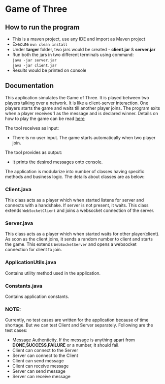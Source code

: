 # Game of Three

## How to run the program
* This is a maven project, use any IDE and import as Maven project
* Execute `mvn clean install`
* Under **targer** folder, two jars would be created - **client.jar** & **server.jar**
* Run both the jars in two different terminals using command:<br>
`java -jar server.jar` <br>`java -jar client.jar`
* Results would be printed on console



## Documentation

This application simulates the Game of Three. It is played between two players talking over a network. It is like a client-server interaction. One players starts the game and waits till another player joins. The program exits when a player receives 1 as the message and is declared winner. Details on how to play the game can be read [here](https://github.com/vaibhav1/GameOfThree/blob/master/Game%20of%20Three%20-%20Coding%20Challenge%20JAVA.pdf)


The tool receives as input:
* There is no user input. The game starts automatically when two player join. 


The tool provides as output:
* It prints the desired messages onto console.


The application is modularize into number of classes having specific methods and business logic. The details about classes are as below:

### Client.java

This class acts as a player which when started listens for server and connects with a handshake. If server is not present, it waits. This class extends `WebSocketClient` and joins a websocket connection of the server.

### Server.java

This class acts as a player which when started waits for other player(client). As soon as the client joins, it sends a random number to client and starts the game. This extends `WebSocketServer` and opens a websocket connection for client to join.

### ApplicationUtils.java

Contains utility method used in the application.

### Constants.java

Contains application constants.


### NOTE: 
Currently, no test cases are written for the application because of time shortage. But we can test Client and Server separately. Following are the test cases:

* Message Authenticity. If the message is anything apart from **DONE**,**SUCCESS**,**FAILURE** or a number, it should fail.
* Client can connect to the Server
* Server can connect to the Client
* Client can send message
* Client can receive message
* Server can send message
* Server can receive message


